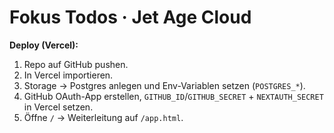 # Fokus Todos · Jet Age Cloud

**Deploy (Vercel):**
1. Repo auf GitHub pushen.
2. In Vercel importieren.
3. Storage → Postgres anlegen und Env-Variablen setzen (`POSTGRES_*`).
4. GitHub OAuth-App erstellen, `GITHUB_ID`/`GITHUB_SECRET` + `NEXTAUTH_SECRET` in Vercel setzen.
5. Öffne `/` → Weiterleitung auf `/app.html`.